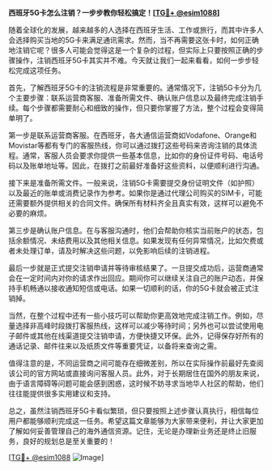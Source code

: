 **西班牙5G卡怎么注销？一步步教你轻松搞定！[[TG💪+ @esim1088](https://t.me/s/esim1088)]**

随着全球化的发展，越来越多的人选择在西班牙生活、工作或旅行，而其中许多人会选择购买当地的5G卡来满足通讯需求。然而，当不再需要这张卡时，如何正确地注销它呢？很多人可能会觉得这是一个复杂的过程，但实际上只要按照正确的步骤操作，注销西班牙5G卡其实并不难。今天就让我们一起来看看，如何一步步轻松完成这项任务。

首先，了解西班牙5G卡的注销流程是非常重要的。通常情况下，注销5G卡分为几个主要步骤：联系运营商客服、准备所需文件、确认账户信息以及最终完成注销手续。每个步骤都需要耐心和细致的操作，但只要你掌握了方法，整个过程会变得简单明了。

第一步是联系运营商客服。在西班牙，各大通信运营商如Vodafone、Orange和Movistar等都有专门的客服热线，你可以通过拨打这些号码来咨询注销的具体流程。通常，客服人员会要求你提供一些基本信息，比如你的身份证件号码、电话号码以及账单地址等。因此，在拨打之前最好准备好这些资料，以便顺利进行沟通。

接下来是准备所需文件。一般来说，注销5G卡需要提交身份证明文件（如护照）以及最近的账单或消费记录作为参考。如果你是通过代理公司购买的SIM卡，可能还需要额外提供相关的合同文件。确保所有材料齐全且真实有效，这样可以避免不必要的麻烦。

第三步是确认账户信息。在与客服沟通时，他们会帮助你核实当前账户的状态，包括余额情况、未结费用以及其他相关信息。如果发现有任何异常情况，比如欠费或者未处理订单，请及时解决这些问题，以免影响后续的注销进程。

最后一步就是正式提交注销申请并等待审核结果了。一旦提交成功后，运营商通常会在一定时间内对你的请求作出回应。期间你可以继续关注自己的账户动态，并保持手机畅通以接收通知短信或电话。如果一切顺利的话，你的5G卡就会被正式注销掉。

当然，在整个过程中还有一些小技巧可以帮助你更高效地完成注销工作。例如，尽量选择非高峰时段拨打客服热线，这样可以减少等待时间；另外也可以尝试使用电子邮件或其他在线渠道提交注销申请，方便快捷又环保。此外，记得保存好所有的通话记录、邮件往来以及纸质文件等重要凭证，以备将来查询之需。

值得注意的是，不同运营商之间可能存在细微差别，所以在实际操作前最好先查阅该公司的官方网站或直接询问客服人员。此外，对于长期居住在国外的朋友来说，由于语言障碍等问题可能会感到困惑，这时候不妨寻求当地华人社区的帮助，他们往往能提供很多实用建议和支持。

总之，虽然注销西班牙5G卡看似繁琐，但只要按照上述步骤认真执行，相信每位用户都能够顺利完成这一任务。希望这篇文章能够为大家带来便利，并让大家更加了解如何妥善管理自己的海外通信资源。记住，无论是办理新业务还是终止旧服务，良好的规划总是至关重要的！

[[TG💪+ @esim1088](https://t.me/s/esim1088) ![Image](https://i.postimg.cc/4NQfJmqS/Snipaste-2025-05-13-00-14-12.png)]